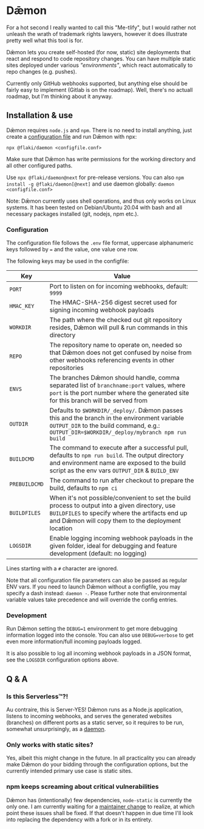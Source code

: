 # Dǣmon

For a hot second I really wanted to call this "Me-tlify", but I would rather not unleash the wrath of trademark rights lawyers, however it does illustrate pretty well what this tool is for.

Dǣmon lets you create self-hosted (for now, static) site deployments that react and respond to code repository changes. You can have multiple static sites deployed under various *"environments"*, which react automatically to repo changes (e.g. pushes).

Currently only GitHub webhooks supported, but anything else should be fairly easy to implement (Gitlab is on the roadmap). Well, there's no actuall roadmap, but I'm thinking about it anyway.


## Installation & use

Dǣmon requires `node.js` and `npm`. There is no need to install anything, just create a [configuration file](#configuration) and run Dǣmon with npx:

`npx @flaki/daemon <configfile.conf>`

Make sure that Dǣmon has write permissions for the working directory and all other configured paths.

Use `npx @flaki/daemon@next` for pre-release versions. You can also `npm install -g @flaki/daemon[@next]` and use daemon globally: `daemon <configfile.conf>`

Note: Dǣmon currently uses shell operations, and thus only works on Linux systems. It has been tested on Debian/Ubuntu 20.04 with bash and all necessary packages installed (git, nodejs, npm etc.).


### Configuration

The configuration file follows the `.env` file format, uppercase alphanumeric keys followed by `=` and the value, one value one row.

The following keys may be used in the configfile:

Key        | Value
-----------|----------------------
`PORT`     | Port to listen on for incoming webhooks, default: `9999`
`HMAC_KEY` | The HMAC-SHA-256 digest secret used for signing incoming webhook payloads
`WORKDIR`  | The path where the checked out git repository resides, Dǣmon will pull & run commands in this directory
`REPO`     | The repository name to operate on, needed so that Dǣmon does not get confused by noise from other webhooks referencing events in other repositories
`ENVS`     | The branches Dǣmon should handle, comma separated list of `branchname:port` values, where `port` is the port number where the generated site for this branch will be served from
`OUTDIR`   | Defaults to `$WORKDIR/_deploy/`. Dǣmon passes this and the branch in the environment variable `OUTPUT_DIR` to the build command, e.g.: `OUTPUT_DIR=$WORKDIR/_deploy/mybranch npm run build`
`BUILDCMD` | The command to execute after a successful pull, defaults to `npm run build`. The output directory and environment name are exposed to the build script as the env vars `OUTPUT_DIR` & `BUILD_ENV`
`PREBUILDCMD`| The command to run after checkout to prepare the build, defaults to `npm ci`
`BUILDFILES`| When it's not possible/convenient to set the build process to output into a given directory, use `BUILDFILES` to specify where the artifacts end up and Dǣmon will copy them to the deployment location
`LOGSDIR`  | Enable logging incoming webhook payloads in the given folder, ideal for debugging and feature development (default: no logging)

Lines starting with a `#` character are ignored.

Note that all configuration file parameters can also be passed as regular ENV vars. If you need to launch Dǣmon without a configfile, you may specify a dash instead: `daemon -`. Please further note that environmental variable values take precedence and will override the config entries.


### Development

Run Dǣmon setting the `DEBUG=1` environment to get more debugging information logged into the console. You can also use `DEBUG=verbose` to get even more information/full incoming payloads logged.

It is also possible to log all incoming webhook payloads in a JSON format, see the `LOGSDIR` configuration options above.


## Q & A

### Is this Serverless™?!

Au contraire, this is Server-YES! Dǣmon runs as a Node.js application, listens to incoming webhooks, and serves the generated websites (branches) on different ports as a static server, so it requires to be run, somewhat unsurprisingly, as a [daemon](https://en.wikipedia.org/wiki/Daemon_%28computing%29).

### Only works with static sites?

Yes, albeit this might change in the future. In all practicality you can already make Dǣmon do your bidding through the configuration options, but the currently intended primary use case is static sites.

### npm keeps screaming about critical vulnerabilities

Dǣmon has (intentionally) few dependencies, `node-static` is currently the only one. I am currently waiting for a [maintainer change](https://github.com/cloudhead/node-static/issues/224) to realize, at which point these issues shall be fixed. If that doesn't happen in due time I'll look into replacing the dependency with a fork or in its entirety.
